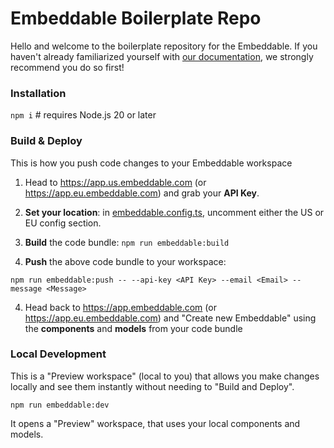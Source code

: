# Embeddable Boilerplate Repo

Hello and welcome to the boilerplate repository for the Embeddable. If you haven't already familiarized yourself with [our documentation](https://docs.embeddable.com), we strongly recommend you do so first!

### Installation

`npm i` # requires Node.js 20 or later

### Build & Deploy

This is how you push code changes to your Embeddable workspace

1.  Head to https://app.us.embeddable.com (or https://app.eu.embeddable.com) and grab your **API Key**.

2.  **Set your location**: in [embeddable.config.ts](./embeddable.config.ts), uncomment either the US or EU config section.

3.  **Build** the code bundle: `npm run embeddable:build`

4.  **Push** the above code bundle to your workspace:

`npm run embeddable:push -- --api-key <API Key> --email <Email> --message <Message>`

4.  Head back to https://app.embeddable.com (or https://app.eu.embeddable.com) and "Create new Embeddable" using the **components** and **models** from your code bundle

### Local Development

This is a "Preview workspace" (local to you) that allows you make changes locally and see them instantly without needing to "Build and Deploy".

`npm run embeddable:dev`

It opens a "Preview" workspace, that uses your local components and models.
